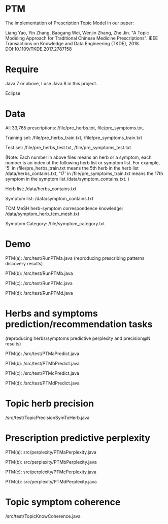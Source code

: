 # PTM

The implementation of Prescription Topic Model in our paper:

Liang Yao, Yin Zhang, Baogang Wei, Wenjin Zhang, Zhe Jin. "A Topic Modeling Approach for Traditional Chinese Medicine Prescriptions". IEEE Transactions on Knowledge and Data Engineering (TKDE), 2018. DOI:10.1109/TKDE.2017.2787158

# Require
Java 7 or above, I use Java 8 in this project.

Eclipse


# Data

All 33,765 prescriptions: /file/pre_herbs.txt, file/pre_symptoms.txt. 

Training set: /file/pre_herbs_train.txt, /file/pre_symptoms_train.txt

Test set: /file/pre_herbs_test.txt, /file/pre_symptoms_test.txt

(Note: Each number in above files means an herb or a symptom, each number is an index of the following herb list or symptom list. For example, '5' in /file/pre_herbs_train.txt means the 5th herb in the herb list /data/herbs_contains.txt, '17' in /file/pre_symptoms_train.txt means the 17th symptom in the symptom list /data/symptom_contains.txt. )

Herb list: /data/herbs_contains.txt

Symptom list: /data/symptom_contains.txt

TCM MeSH herb-symptom correspondence knowledge: /data/symptom_herb_tcm_mesh.txt

Symptom Category: /file/symptom_category.txt

# Demo

PTM(a): /src/test/RunPTMa.java (reproducing prescribing patterns discovery results)

PTM(b): /src/test/RunPTMb.java

PTM(c): /src/test/RunPTMc.java

PTM(d): /src/test/RunPTMd.java

# Herbs and symptoms prediction/recommendation tasks 
(reproducing herbs/symptoms predictive perplexity and precision@N results)

PTM(a): /src/test/PTMaPredict.java

PTM(b): /src/test/PTMbPredict.java

PTM(c): /src/test/PTMcPredict.java

PTM(d): /src/test/PTMdPredict.java

# Topic herb precision

/src/test/TopicPrecisionSymToHerb.java

# Prescription predictive perplexity

PTM(a): src/perplexity/PTMaPerplexity.java

PTM(b): src/perplexity/PTMbPerplexity.java

PTM(c): src/perplexity/PTMcPerplexity.java

PTM(d): src/perplexity/PTMdPerplexity.java
 
# Topic symptom coherence

/src/test/TopicKnowCoherence.java

